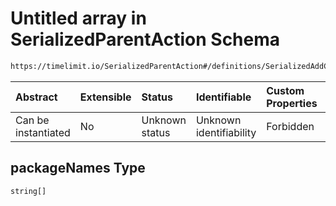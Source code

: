 # Untitled array in SerializedParentAction Schema

```txt
https://timelimit.io/SerializedParentAction#/definitions/SerializedAddCategoryAppsAction/properties/packageNames
```



| Abstract            | Extensible | Status         | Identifiable            | Custom Properties | Additional Properties | Access Restrictions | Defined In                                                                                        |
| :------------------ | :--------- | :------------- | :---------------------- | :---------------- | :-------------------- | :------------------ | :------------------------------------------------------------------------------------------------ |
| Can be instantiated | No         | Unknown status | Unknown identifiability | Forbidden         | Allowed               | none                | [SerializedParentAction.schema.json\*](SerializedParentAction.schema.json "open original schema") |

## packageNames Type

`string[]`
